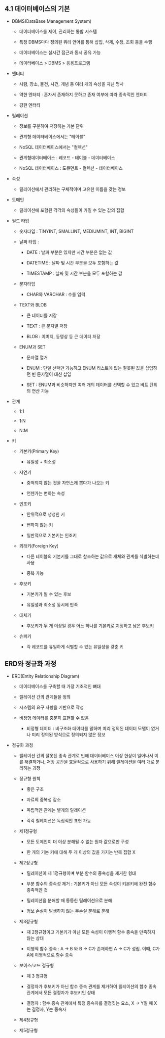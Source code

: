 ## 4.1 데이터베이스의 기본

- DBMS(DataBase Management System)
  
  - 데이터베이스를 제어, 관리하는 통합 시스템
  
  - 특정 DBMS마다 정의된 쿼리 언어를 통해 삽입, 삭제, 수정, 조회 등을 수행
  
  - 데이터베이스는 실시간 접근과 동시 공유 가능
  
  - 데이터베이스 > DBMS > 응용프로그램



- 엔터티
  
  - 사람, 장소, 물건, 사건, 개념 등 여러 개의 속성을 지닌 명사
  
  - 약한 엔터티 : 혼자서 존재하지 못하고 존재 여부에 따라 종속적인 엔터티
  
  - 강한 엔터티



- 릴레이션
  
  - 정보를 구분하여 저장하는 기본 단위
  
  - 관계형 데이터베이스에서는 "테이블"
  
  - NoSQL 데이터베이스에서는 "컬렉션"
  
  - 관계형데이터베이스 : 레코드 - 테이블 - 데이터베이스
  
  - NoSQL 데이터베이스 : 도큐먼트 - 컬렉션 - 데이터베이스



- 속성
  
  - 릴레이션에서 관리하는 구체적이며 고유한 이름을 갖는 정보



- 도메인
  
  - 릴레이션에 포함된 각각의 속성들이 가질 수 있는 값의 집합



- 필드 타입
  
  - 숫자타입 : TINYINT, SMALLINT, MEDIUMINT, INT, BIGINT
  
  - 날짜 타입 : 
    
    - DATE : 날짜 부분은 있지만 시간 부분은 없는 값
    
    - DATETIME : 날짜 및 시간 부분을 모두 포함하는 값 
    
    - TIMESTAMP : 날짜 및 시간 부분을 모두 포함하는 값
  
  - 문자타입
    
    - CHAR와 VARCHAR : 수를 입력
  
  - TEXT와 BLOB
    
    - 큰 데이터를 저장
    
    - TEXT : 큰 문자열 저장
    
    - BLOB : 이미지, 동영상 등 큰 데이터 저장
  
  - ENUM과 SET
    
    - 문자열 열거
    
    - ENUM : 단일 선택만 가능하고 ENUM 리스트에 없는 잘못된 값을 삽입하면 빈 문자열이 대신 삽입
    
    - SET : ENUM과 비슷하지만 여러 개의 데이터를 선택할 수 있고 비트 단위의 연산 가능



- 관계
  
  - 1:1
  
  - 1:N
  
  - N:M



- 키
  
  - 기본키(Primary Key)
    
    - 유일성 + 최소성
  
  - 자연키
    
    - 중벅되지 않는 것을 자연스레 뽑다가 나오는 키
    
    - 언젠가는 변하는 속성
  
  - 인조키
    
    - 안위적으로 생성한 키
    
    - 변하지 않는 키
    
    - 일반적으로 기본키는 인조키
  
  - 외래키(Foreign Key)
    
    - 다른 테이블의 기본키를 그대로 참조하는 값으로 개체와 관계를 식별하는데 사용
    
    - 중복 가능
  
  - 후보키
    
    - 기본키가 될 수 있는 후보
    
    - 유일성과 최소성 동시에 만족
  
  - 대체키
    
    - 후보키가 두 개 이상일 경우 어느 하나를 기본키로 지정하고 남은 후보키
  
  - 슈퍼키
    
    - 각 레코드를 유일하게 식별할 수 있는 유일성을 갖춘 키



## ERD와 정규화 과정

- ERD(Entity Relationship Diagram)
  
  - 데이터베이스를 구축할 때 가장 기초적인 뼈대
  
  - 릴레이션 간의 관계들을 정의
  
  - 시스템의 요구 사항을 기반으로 작성
  
  - 비정형 데이터를 충분히 표현할 수 없음
    
    - 비정형 데이터 : 비구조화 데이터를 말하며 미리 정의된 데이터 모델이 없거나 미리 정의된 방식으로 정의되지 않은 정보



- 정규화 과정
  
  - 릴레이션 간의 잘못된 종속 관계로 인해 데이터베이스 이상 현상이 일어나서 이를 해결하거나, 저장 공간을 효율적으로 사용하기 위해 릴레이션을 여러 개로 분리하는 과정
  
  - 정규형 원칙
    
    - 좋은 구조
    
    - 자료의 중복성 감소
    
    - 독립적인 관계는 별개의 릴레이션
    
    - 각각 릴레이션은 독립적인 표현 가능
  
  - 제1정규형
    
    - 모든 도메인이 더 이상 분해될 수 없는 원자 값으로만 구성
    
    - 한 개의 기본 키에 대해 두 개 이상의 값을 가지는 반복 집합 X
  
  - 제2정규형
    
    - 릴레이션이 제 1정규형이며 부분 함수의 종속성을 제거한 형태
    
    - 부분 함수의 종속성 제거 : 기본키가 아닌 모든 속성이 키본키에 완전 함수 종족적인 것
    
    - 릴레이션을 분해할 때 동등한 릴레이션으로 분해
    
    - 정보 손실이 발생하지 않는 무손실 분해로 분해
  
  - 제3정규형
    
    - 재 2정규형이고 기본키가 아닌 모든 속성이 이행적 함수 종속을 만족하지 않는 상태
    
    - 이행적 함수 종속 : A → B 와 B → C가 존재하면 A → C가 성립. 이때, C가 A에 이행적으로 함수 종속
  
  - 보이스/코드 정규형
    
    - 제 3 정규형
    
    - 결정자가 후보키가 아닌 함수 종속 관계를 제거하여 릴레이션의 함수 종속 관계에서 모든 결정자가 후보키인 상태
    
    - 결정자 : 함수 종속 관계에서 특정 종속자를 결정짓는 요소, X → Y일 때 X는 결정자, Y는 종속자
  
  - 제4정규형
  
  - 제5정규형




